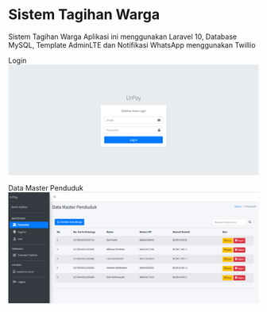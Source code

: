 # Sistem Tagihan Warga
Sistem Tagihan Warga
Aplikasi ini menggunakan Laravel 10, Database MySQL, Template AdminLTE dan Notifikasi WhatsApp menggunakan Twillio

Login
![alt text](https://github.com/putri-suci-aliyah/sistem_tagihan/blob/main/img/LOGIN.png?raw=true)

Data Master Penduduk
![alt text](https://github.com/putri-suci-aliyah/sistem_tagihan/blob/main/img/MASTER%20DATA%20PENDUDUK.png?raw=true)
